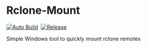 # Rclone-Mount

[![Auto Build](https://github.com/jasondavis303/Rclone-Mount/actions/workflows/autobuild.yml/badge.svg)](https://github.com/jasondavis303/Rclone-Mount/actions/workflows/autobuild.yml)&nbsp;&nbsp;[![Release](https://github.com/jasondavis303/Rclone-Mount/actions/workflows/release.yml/badge.svg)](https://github.com/jasondavis303/Rclone-Mount/actions/workflows/release.yml)

Simple Windows tool to quickly mount rclone remotes
